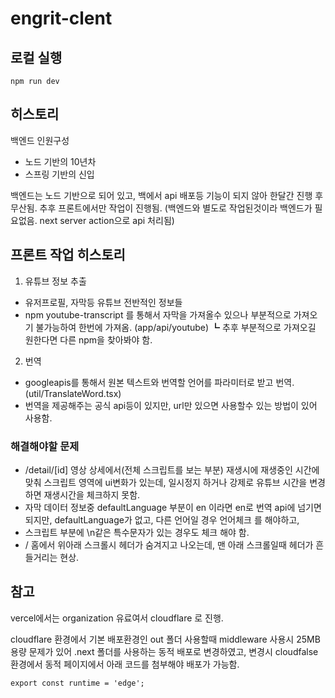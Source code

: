 # engrit-clent 

## 로컬 실행
```node
npm run dev
```

## 히스토리
백엔드 인원구성
- 노드 기반의 10년차
- 스프링 기반의 신입

백엔드는 노드 기반으로 되어 있고, 백에서 api 배포등 기능이 되지 않아 한달간 진행 후 무산됨. 
추후 프론트에서만 작업이 진행됨. 
(백엔드와 별도로 작업된것이라 백엔드가 필요없음. next server action으로 api 처리됨)

## 프론트 작업 히스토리
1. 유튜브 정보 추출
- 유저프로필, 자막등 유튜브 전반적인 정보들
- npm youtube-transcript 를 통해서 자막을 가져올수 있으나 부분적으로 가져오기 불가능하여 한번에 가져옴. (app/api/youtube)
┗ 추후 부분적으로 가져오길 원한다면 다른 npm을 찾아봐야 함.

2. 번역 
- googleapis를 통해서 원본 텍스트와 번역할 언어를 파라미터로 받고 번역. (util/TranslateWord.tsx)
- 번역을 제공해주는 공식 api등이 있지만, url만 있으면 사용할수 있는 방법이 있어 사용함.

### 해결해야할 문제
- /detail/[id] 영상 상세에서(전체 스크립트를 보는 부분) 재생시에 재생중인 시간에 맞춰 스크립트 영역에 ui변화가 있는데, 일시정지 하거나 강제로 유튜브 시간을 변경하면 재생시간을 체크하지 못함. 
- 자막 데이터 정보중 defaultLanguage 부분이 en 이라면 en로 번역 api에 넘기면되지만, defaultLanguage가 없고, 다른 언어일 경우 언어체크 를 해야하고, 
- 스크립트 부분에 \n같은 특수문자가 있는 경우도 체크 해야 함. 
- / 홈에서 위아래 스크롤시 헤더가 숨겨지고 나오는데, 맨 아래 스크롤일때 헤더가 흔들거리는 현상.


## 참고
vercel에서는 organization 유료여서 cloudflare 로 진행. 



cloudflare 환경에서 기본 배포환경인 out 폴더 사용할때 middleware 사용시 25MB 용량 문제가 있어 .next 폴더를 사용하는 동적 배포로 변경하였고, 변경시 cloudfalse 환경에서 동적 페이지에서 아래 코드를 첨부해야 배포가 가능함.
```node
export const runtime = 'edge';
```
